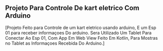 
## Projeto Para Controle De kart eletrico Com Arduino
[Projeto Feito para Controle de um kart eletrico usando arduino,
E um Esp 01 para receber informaçoes Do arduino.
Sera Utilizado Um Tablet Para Conectar Ao Esp 01, Com App Em Web View Feito Em Kotlin,
Para Mostras no Tablet as Informaçoes Recebida Do Arduino.]


